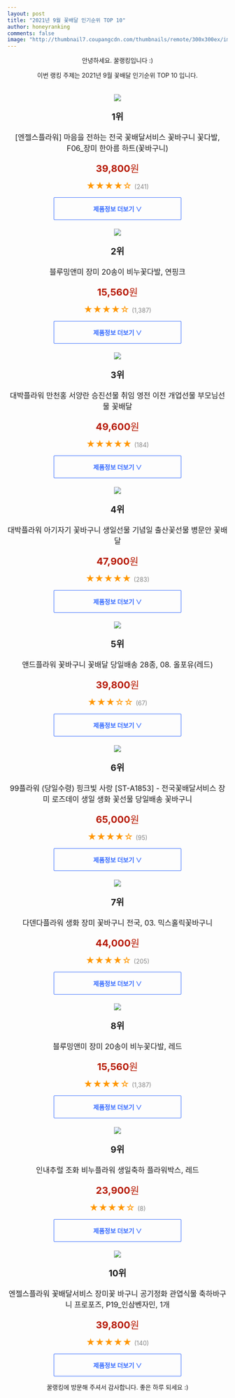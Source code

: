 ```yaml
--- 
layout: post 
title: "2021년 9월 꽃배달 인기순위 TOP 10" 
author: honeyranking 
comments: false 
image: "http://thumbnail7.coupangcdn.com/thumbnails/remote/300x300ex/image/vendor_inventory/images/2018/03/04/15/6/6634a366-e677-4829-a881-ecbdbc9c7d05.jpg" 
--- 
```

<p style="text-align: center;">안녕하세요. 꿀랭킹입니다 :)</p> <p style="text-align: center;">이번 랭킹 주제는 2021년 9월 꽃배달 인기순위 TOP 10 입니다.</p><center><img src="http://thumbnail7.coupangcdn.com/thumbnails/remote/300x300ex/image/vendor_inventory/images/2018/03/04/15/6/6634a366-e677-4829-a881-ecbdbc9c7d05.jpg" style="margin-top:20px" /></center> <p style="text-align: center; font-size: 20px"><b>1위</b></p> <p style="text-align: center; font-size: 17px">[엔젤스플라워] 마음을 전하는 전국 꽃배달서비스 꽃바구니 꽃다발, F06_장미 한아름 하트(꽃바구니)</p> <p style="text-align: center;"><span style="color: #b61800; font-size: 22px;"><b>39,800</b>원</span></p> <p style="text-align: center;"><span style="color: #ff9600; font-size: 20px;">★★★★☆ </span><span style="color: #878787;">(241)</span></p> <center><a href="https://coupa.ng/b655oq"> <div style="font-size: 14px; display: inline-block; padding: 15px 90px; color: #346aff; border-radius: 2px; border: 1px solid #346aff; cursor: pointer;"><b>제품정보 더보기 &or;</b></div> </a></center><center><img src="http://thumbnail10.coupangcdn.com/thumbnails/remote/300x300ex/image/product/image/vendoritem/2018/12/26/4021495070/91159acd-2eb2-4163-95f9-b00005a7251e.jpg" style="margin-top:20px" /></center> <p style="text-align: center; font-size: 20px"><b>2위</b></p> <p style="text-align: center; font-size: 17px">블루밍앤미 장미 20송이 비누꽃다발, 연핑크</p> <p style="text-align: center;"><span style="color: #b61800; font-size: 22px;"><b>15,560</b>원</span></p> <p style="text-align: center;"><span style="color: #ff9600; font-size: 20px;">★★★★☆ </span><span style="color: #878787;">(1,387)</span></p> <center><a href="https://coupa.ng/b655oA"> <div style="font-size: 14px; display: inline-block; padding: 15px 90px; color: #346aff; border-radius: 2px; border: 1px solid #346aff; cursor: pointer;"><b>제품정보 더보기 &or;</b></div> </a></center><center><img src="http://thumbnail9.coupangcdn.com/thumbnails/remote/300x300ex/image/vendor_inventory/0f39/7428aa1ffbd4874dfee07a832ededff1398c69f7659b305b0c8a64e2245e.jpg" style="margin-top:20px" /></center> <p style="text-align: center; font-size: 20px"><b>3위</b></p> <p style="text-align: center; font-size: 17px">대박플라워 만천홍 서양란 승진선물 취임 영전 이전 개업선물 부모님선물 꽃배달</p> <p style="text-align: center;"><span style="color: #b61800; font-size: 22px;"><b>49,600</b>원</span></p> <p style="text-align: center;"><span style="color: #ff9600; font-size: 20px;">★★★★★ </span><span style="color: #878787;">(184)</span></p> <center><a href="https://coupa.ng/b655oE"> <div style="font-size: 14px; display: inline-block; padding: 15px 90px; color: #346aff; border-radius: 2px; border: 1px solid #346aff; cursor: pointer;"><b>제품정보 더보기 &or;</b></div> </a></center><center><img src="http://thumbnail7.coupangcdn.com/thumbnails/remote/300x300ex/image/vendor_inventory/390c/4ef68779dfd3a1f9ce67222c0385cce993d5902205b8c28eaea7cccea3de.jpg" style="margin-top:20px" /></center> <p style="text-align: center; font-size: 20px"><b>4위</b></p> <p style="text-align: center; font-size: 17px">대박플라워 아기자기 꽃바구니 생일선물 기념일 출산꽃선물 병문안 꽃배달</p> <p style="text-align: center;"><span style="color: #b61800; font-size: 22px;"><b>47,900</b>원</span></p> <p style="text-align: center;"><span style="color: #ff9600; font-size: 20px;">★★★★★ </span><span style="color: #878787;">(283)</span></p> <center><a href="https://coupa.ng/b655oG"> <div style="font-size: 14px; display: inline-block; padding: 15px 90px; color: #346aff; border-radius: 2px; border: 1px solid #346aff; cursor: pointer;"><b>제품정보 더보기 &or;</b></div> </a></center><center><img src="http://thumbnail7.coupangcdn.com/thumbnails/remote/300x300ex/image/vendor_inventory/e05d/cbc16d0a9ed36575c9e132464a6249b7e60a2435e3d8fb56cb991a5ed1bc.jpg" style="margin-top:20px" /></center> <p style="text-align: center; font-size: 20px"><b>5위</b></p> <p style="text-align: center; font-size: 17px">앤드플라워 꽃바구니 꽃배달 당일배송 28종, 08. 올포유(레드)</p> <p style="text-align: center;"><span style="color: #b61800; font-size: 22px;"><b>39,800</b>원</span></p> <p style="text-align: center;"><span style="color: #ff9600; font-size: 20px;">★★★☆☆ </span><span style="color: #878787;">(67)</span></p> <center><a href="https://coupa.ng/b655oI"> <div style="font-size: 14px; display: inline-block; padding: 15px 90px; color: #346aff; border-radius: 2px; border: 1px solid #346aff; cursor: pointer;"><b>제품정보 더보기 &or;</b></div> </a></center><center><img src="http://thumbnail6.coupangcdn.com/thumbnails/remote/300x300ex/image/vendor_inventory/2987/d190428425560db4196d73c077eab2446a66675a5130efbf386af9e47293.jpg" style="margin-top:20px" /></center> <p style="text-align: center; font-size: 20px"><b>6위</b></p> <p style="text-align: center; font-size: 17px">99플라워 (당일수령) 핑크빛 사랑 [ST-A1853] - 전국꽃배달서비스 장미 로즈데이 생일 생화 꽃선물 당일배송 꽃바구니</p> <p style="text-align: center;"><span style="color: #b61800; font-size: 22px;"><b>65,000</b>원</span></p> <p style="text-align: center;"><span style="color: #ff9600; font-size: 20px;">★★★★☆ </span><span style="color: #878787;">(95)</span></p> <center><a href="https://coupa.ng/b655oL"> <div style="font-size: 14px; display: inline-block; padding: 15px 90px; color: #346aff; border-radius: 2px; border: 1px solid #346aff; cursor: pointer;"><b>제품정보 더보기 &or;</b></div> </a></center><center><img src="http://thumbnail6.coupangcdn.com/thumbnails/remote/300x300ex/image/vendor_inventory/images/2018/07/10/9/6/7ea6fa2b-7e43-4618-81e0-f369e5abe054.jpg" style="margin-top:20px" /></center> <p style="text-align: center; font-size: 20px"><b>7위</b></p> <p style="text-align: center; font-size: 17px">다덴다플라워 생화 장미 꽃바구니 전국, 03. 믹스홀릭꽃바구니</p> <p style="text-align: center;"><span style="color: #b61800; font-size: 22px;"><b>44,000</b>원</span></p> <p style="text-align: center;"><span style="color: #ff9600; font-size: 20px;">★★★★☆ </span><span style="color: #878787;">(205)</span></p> <center><a href="https://coupa.ng/b655oP"> <div style="font-size: 14px; display: inline-block; padding: 15px 90px; color: #346aff; border-radius: 2px; border: 1px solid #346aff; cursor: pointer;"><b>제품정보 더보기 &or;</b></div> </a></center><center><img src="http://thumbnail10.coupangcdn.com/thumbnails/remote/300x300ex/image/retail/images/2018/09/28/17/5/a81f6c3f-3101-4a70-9831-42edbe5b19e6.jpg" style="margin-top:20px" /></center> <p style="text-align: center; font-size: 20px"><b>8위</b></p> <p style="text-align: center; font-size: 17px">블루밍앤미 장미 20송이 비누꽃다발, 레드</p> <p style="text-align: center;"><span style="color: #b61800; font-size: 22px;"><b>15,560</b>원</span></p> <p style="text-align: center;"><span style="color: #ff9600; font-size: 20px;">★★★★☆ </span><span style="color: #878787;">(1,387)</span></p> <center><a href="https://coupa.ng/b655oW"> <div style="font-size: 14px; display: inline-block; padding: 15px 90px; color: #346aff; border-radius: 2px; border: 1px solid #346aff; cursor: pointer;"><b>제품정보 더보기 &or;</b></div> </a></center><center><img src="http://thumbnail10.coupangcdn.com/thumbnails/remote/300x300ex/image/retail/images/2019/11/15/11/5/4d3d6a99-e8fd-4a15-b333-e276ebdfa7e2.jpg" style="margin-top:20px" /></center> <p style="text-align: center; font-size: 20px"><b>9위</b></p> <p style="text-align: center; font-size: 17px">인내추럴 조화 비누플라워 생일축하 플라워박스, 레드</p> <p style="text-align: center;"><span style="color: #b61800; font-size: 22px;"><b>23,900</b>원</span></p> <p style="text-align: center;"><span style="color: #ff9600; font-size: 20px;">★★★★☆ </span><span style="color: #878787;">(8)</span></p> <center><a href="https://coupa.ng/b655oZ"> <div style="font-size: 14px; display: inline-block; padding: 15px 90px; color: #346aff; border-radius: 2px; border: 1px solid #346aff; cursor: pointer;"><b>제품정보 더보기 &or;</b></div> </a></center><center><img src="http://thumbnail10.coupangcdn.com/thumbnails/remote/300x300ex/image/vendor_inventory/images/2018/03/04/20/8/604fd323-36f4-4618-89fb-03cc07a2fdae.jpg" style="margin-top:20px" /></center> <p style="text-align: center; font-size: 20px"><b>10위</b></p> <p style="text-align: center; font-size: 17px">엔젤스플라워 꽃배달서비스 장미꽃 바구니 공기정화 관엽식물 축하바구니 프로포즈, P19_인삼벤자민, 1개</p> <p style="text-align: center;"><span style="color: #b61800; font-size: 22px;"><b>39,800</b>원</span></p> <p style="text-align: center;"><span style="color: #ff9600; font-size: 20px;">★★★★★ </span><span style="color: #878787;">(140)</span></p> <center><a href="https://coupa.ng/b655o3"> <div style="font-size: 14px; display: inline-block; padding: 15px 90px; color: #346aff; border-radius: 2px; border: 1px solid #346aff; cursor: pointer;"><b>제품정보 더보기 &or;</b></div> </a></center> <p style="text-align: center;">꿀랭킹에 방문해 주셔서 감사합니다. 좋은 하루 되세요 :)</p>
